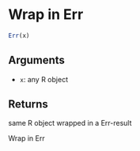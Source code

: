 # Wrap in Err

```r
Err(x)
```

## Arguments

- `x`: any R object

## Returns

same R object wrapped in a Err-result

Wrap in Err